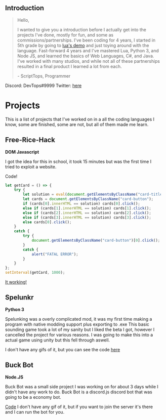 ## Introduction
> Hello,
> 
> I wanted to give you a introduction before I actually get into the projects I've done, mostly for fun, and some as commissions/partnerships.
> I've been coding for 4 years, I started in 5th grade by going to [lua's demo](https://www.lua.org/demo.html) and just toying around with the language.
> Fast-forward 4 years and I've mastered Lua, Python 3, and Node JS, and learned the basics of Web Languages, C#, and Java.
> I've worked with many studios, and while not all of these partnerships resulted in a final product I learned a lot from each.
> 
> \- ScriptTops, Programmer

Discord: DevTops#9999
Twitter: [here](https://twitter.com/dev_tops)

# Projects

This is a list of projects that I've worked on in a all the coding languages I know, some are finished, some are not, but all of them made me learn.

## Free-Rice-Hack
**DOM Javascript**

I got the idea for this in school, it took 15 minutes but was the first time I tried to exploit a website.

Code!
```js
let getCard = () => {
    try {
        let solution = eval(document.getElementsByClassName("card-title")[0].innerHTML.replace("x", "*").split("=")[0]);
        let cards = document.getElementsByClassName("card-button");
        if (cards[0].innerHTML == solution) cards[0].click();
        else if (cards[1].innerHTML == solution) cards[1].click();
        else if (cards[2].innerHTML == solution) cards[2].click();
        else if (cards[3].innerHTML == solution) cards[3].click();
        else cards[0].click();
    }
    catch {
        try {
            document.getElementsByClassName("card-button")[0].click();
        }
        catch {
            alert("FATAL ERROR");
        }
    }
};
setInterval(getCard, 1000);
```

[It working!](https://i.gyazo.com/18adf1bdbc4b955dd57e2f67cbfb9877.mp4)

## Spelunkr
**Python 3**

Spelunking was a overly complicated mod, it was my first time making a program with native modding support plus exporting to .exe
This basic sounding game took a lot of my sanity but I liked the beta I got, however I cancelled the project for various reasons.
I was going to make this into a actual game using unity but this fell through aswell.

I don't have any gifs of it, but you can see the code [here](https://github.com/MrTops/Spelunkr)

## Buck Bot
**Node.JS**

Buck Bot was a small side project I was working on for about 3 days while I didn't have any work to do.
Buck Bot is a discord.js discord bot that was going to be a economy bot.

[Code](https://github.com/MrTops/BuckBotCode)
I don't have any gif of it, but if you want to join the server it's there and I can run the bot for you.
